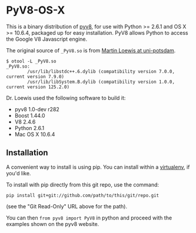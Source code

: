 PyV8-OS-X
=========

This is a binary distribution of [pyv8](http://code.google.com/p/pyv8/),
for use with Python >= 2.6.1 and OS X >= 10.6.4, packaged up for easy
installation. PyV8 allows Python to access the Google V8 Javascript engine.

The original source of `_PyV8.so` is from
[Martin Loewis at uni-potsdam](http://www.dcl.hpi.uni-potsdam.de/home/loewis/pyv8/).

```
$ otool -L _PyV8.so
_PyV8.so:
        /usr/lib/libstdc++.6.dylib (compatibility version 7.0.0, current version 7.9.0)
        /usr/lib/libSystem.B.dylib (compatibility version 1.0.0, current version 125.2.0)
```

Dr. Loewis used the following software to build it:
* pyv8 1.0-dev r282
* Boost 1.44.0
* V8 2.4.6
* Python 2.6.1
* Mac OS X 10.6.4


Installation
------------

A convenient way to install is using pip. You can install within a
[virtualenv](http://pypi.python.org/pypi/virtualenv/), if you'd like.

To install with pip directly from this git repo, use the command:
```
pip install git+git://github.com/path/to/this/git/repo.git
```
(see the "Git Read-Only" URL above for the path).

You can then ``from pyv8 import PyV8`` in python and proceed with the examples
shown on the pyv8 website.
